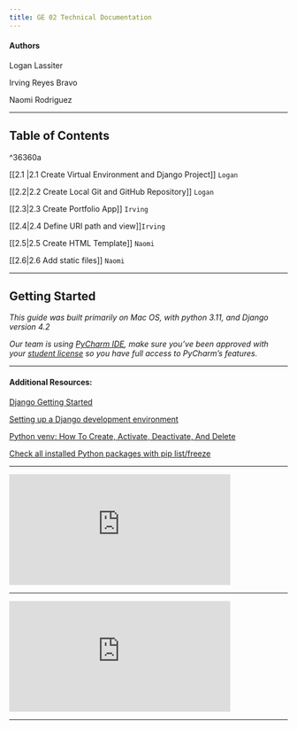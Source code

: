 ```yaml
---
title: GE 02 Technical Documentation
---
```

#### Authors
Logan Lassiter

Irving Reyes Bravo

Naomi Rodriguez


***
## Table of Contents

^36360a

[[2.1 |2.1 Create Virtual Environment and Django Project]] `Logan`

[[2.2|2.2 Create Local Git and GitHub Repository]] `Logan`

[[2.3|2.3 Create Portfolio App]] `Irving`

[[2.4|2.4 Define URI path and view]]`Irving`

[[2.5|2.5 Create HTML Template]] `Naomi`

[[2.6|2.6 Add static files]] `Naomi`

***
## Getting Started

*This guide was built primarily on Mac OS, with python 3.11, and Django version 4.2*

*Our team is using [PyCharm IDE](https://www.jetbrains.com/pycharm/), make sure you’ve been approved with  
your [student license]([_https://www.jetbrains.com/community/education/#students_](https://www.jetbrains.com/community/education/#students)) so you have full access to PyCharm’s features.*

***
#### Additional Resources:

[Django Getting Started](https://www.w3schools.com/django/django_getstarted.php)

[Setting up a Django development environment](https://developer.mozilla.org/en-US/docs/Learn/Server-side/Django/development_environment)

[Python venv: How To Create, Activate, Deactivate, And Delete](https://python.land/virtual-environments/virtualenv)

[Check all installed Python packages with pip list/freeze](https://note.nkmk.me/en/python-pip-list-freeze/)

***

<iframe width="400" height="200" src="https://www.youtube-nocookie.com/embed/QvTyqta3OJo?si=UHYsjZ1-2NAJkM3G" title="YouTube video player" frameborder="0" allow="accelerometer; autoplay; clipboard-write; encrypted-media; gyroscope; picture-in-picture; web-share" allowfullscreen></iframe>

***

<iframe width="400" height="200" src="https://www.youtube-nocookie.com/embed/kqyfEz7TNI0?si=UVXXb8Rz11w2TOip" title="YouTube video player" frameborder="0" allow="accelerometer; autoplay; clipboard-write; encrypted-media; gyroscope; picture-in-picture; web-share" allowfullscreen></iframe>

***